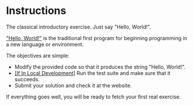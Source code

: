 # Instructions

The classical introductory exercise.
Just say "Hello, World!".

["Hello, World!"][hello-world] is the traditional first program for beginning programming in a new language or environment.

The objectives are simple:

- Modify the provided code so that it produces the string "Hello, World!".
- <u>[If In Local Development]</u> Run the test suite and make sure that it succeeds.
- Submit your solution and check it at the website.

If everything goes well, you will be ready to fetch your first real exercise.

[hello-world]: https://en.wikipedia.org/wiki/%22Hello,_world!%22_program
